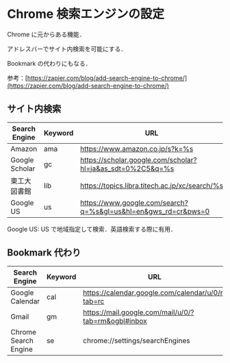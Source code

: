 # Chrome 検索エンジンの設定

Chrome に元からある機能．

アドレスバーでサイト内検索を可能にする．

Bookmark の代わりにもなる．

参考：[https://zapier.com/blog/add-search-engine-to-chrome/](https://zapier.com/blog/add-search-engine-to-chrome/)

## サイト内検索

| Search Engine  | Keyword | URL                                                            |
| -------------- | ------- | -------------------------------------------------------------- |
| Amazon         | ama     | https://www.amazon.co.jp/s?k=%s                                |
| Google Scholar | gc      | https://scholar.google.com/scholar?hl=ja&as_sdt=0%2C5&q=%s     |
| 東工大図書館   | lib     | https://topics.libra.titech.ac.jp/xc/search/%s                 |
| Google US      | us      | https://www.google.com/search?q=%s&gl=us&hl=en&gws_rd=cr&pws=0 |

Google US: US で地域指定して検索．英語検索する際に有用．

## Bookmark 代わり

| Search Engine        | Keyword | URL                                                 |
| -------------------- | ------- | --------------------------------------------------- |
| Google Calendar      | cal     | https://calendar.google.com/calendar/u/0/r?tab=rc   |
| Gmail                | gm      | https://mail.google.com/mail/u/0/?tab=rm&ogbl#inbox |
| Chrome Search Engine | se      | chrome://settings/searchEngines                     |
